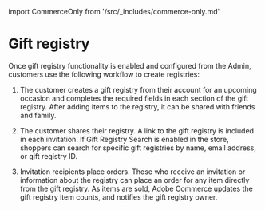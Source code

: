 import CommerceOnly from '/src/_includes/commerce-only.md'

<CommerceOnly />

# Gift registry

Once gift registry functionality is enabled and configured from the Admin, customers use the following workflow to create registries:

1. The customer creates a gift registry from their account for an upcoming occasion and completes the required fields in each section of the gift registry. After adding items to the registry, it can be shared with friends and family.

1. The customer shares their registry. A link to the gift registry is included in each invitation. If Gift Registry Search is enabled in the store, shoppers can search for specific gift registries by name, email address, or gift registry ID.

1. Invitation recipients place orders. Those who receive an invitation or information about the registry can place an order for any item directly from the gift registry. As items are sold, Adobe Commerce updates the gift registry item counts, and notifies the gift registry owner.
